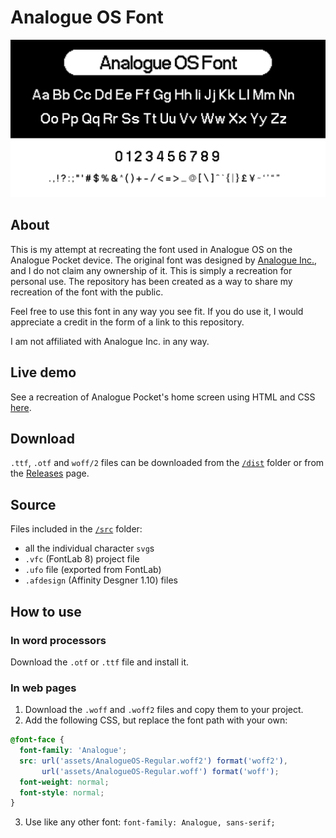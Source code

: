 # Analogue OS Font

![Banner](banner.png)

## About

This is my attempt at recreating the font used in Analogue OS on the Analogue Pocket device. The original font was designed by [Analogue Inc.](https://www.analogue.co/), and I do not claim any ownership of it. This is simply a recreation for personal use. The repository has been created as a way to share my recreation of the font with the public.

Feel free to use this font in any way you see fit. If you do use it, I would appreciate a credit in the form of a link to this repository.

I am not affiliated with Analogue Inc. in any way.

## Live demo
See a recreation of Analogue Pocket's home screen using HTML and CSS [here](https://abfarid.github.io/analogue-os-font/).

## Download

`.ttf`, `.otf` and `woff/2` files can be downloaded from the [`/dist`](https://github.com/AbFarid/analogue-os-font/tree/master/dist) folder or from the [Releases](https://github.com/AbFarid/analogue-os-font/releases/) page.

## Source

Files included in the [`/src`](https://github.com/AbFarid/analogue-os-font/tree/master/src) folder:
- all the individual character `svg`s
- `.vfc` (FontLab 8) project file
- `.ufo` file (exported from FontLab)
- `.afdesign` (Affinity Desgner 1.10) files

## How to use

### In word processors
Download the `.otf` or `.ttf` file and install it.

### In web pages
1. Download the `.woff` and `.woff2` files and copy them to your project.
2. Add the following CSS, but replace the font path with your own:
```css
@font-face {
  font-family: 'Analogue';
  src: url('assets/AnalogueOS-Regular.woff2') format('woff2'),
       url('assets/AnalogueOS-Regular.woff') format('woff');
  font-weight: normal;
  font-style: normal;
}
```
3. Use like any other font: `font-family: Analogue, sans-serif;`
